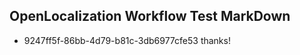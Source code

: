 ## OpenLocalization Workflow Test MarkDown
* 9247ff5f-86bb-4d79-b81c-3db6977cfe53 thanks!

<!--HONumber=Jul16_HO2-->


